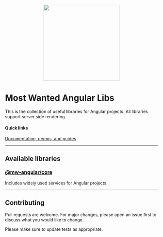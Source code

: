 <p align="center">
  <img width="250" height="250" src="https://raw.githubusercontent.com/misticwonder/mw-angular/production/logos/angular-logo.png">
</p>

# Most Wanted Angular Libs

This is the collection of useful libraries for Angular projects.
All libraries support server side rendering.

#### Quick links

[Documentation, demos, and guides](https://mw-angular.com/en)

---

## Available libraries

### [@mw-angular/core](https://github.com/misticwonder/mw-angular/tree/production/libs/mw-angular/core#readme)

Includes widely used services for Angular projects.

---

## Contributing

Pull requests are welcome.
For major changes, please open an issue first to discuss what you would like to change.

Please make sure to update tests as appropriate.

